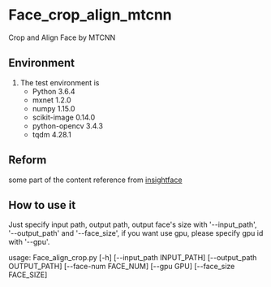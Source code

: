# Face_crop_align_mtcnn
Crop and Align Face by MTCNN

## Environment

1. The test environment is
    - Python 3.6.4
    - mxnet 1.2.0
    - numpy 1.15.0
    - scikit-image 0.14.0 
    - python-opencv 3.4.3
    - tqdm 4.28.1

## Reform

   some part of the content reference from [insightface](https://github.com/deepinsight/insightface)
   
## How to use it

   Just specify input path, output path, output face's size with '--input_path', '--output_path' and '--face_size', if you want use gpu, please specify gpu id with '--gpu'. 
   
   usage: Face_align_crop.py [-h] [--input_path INPUT_PATH]
                          [--output_path OUTPUT_PATH] [--face-num FACE_NUM]
                          [--gpu GPU] [--face_size FACE_SIZE]
